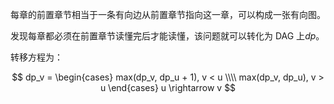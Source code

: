 每章的前置章节相当于一条有向边从前置章节指向这一章，可以构成一张有向图。

发现每章都必须在前置章节读懂完后才能读懂，该问题就可以转化为 DAG 上$dp$。

转移方程为：

$$
dp_v = 
    \begin{cases}
        max(dp_v, dp_u + 1), v < u \\\\
        max(dp_v, dp_u), v > u
    \end{cases}
    u \rightarrow v
$$